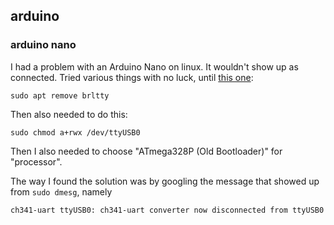 ## arduino

### arduino nano

I had a problem with an Arduino Nano on linux. It wouldn't show up as
connected. Tried various things with no luck, until [this one](https://stackoverflow.com/questions/70123431/why-would-ch341-uart-is-disconnected-from-ttyusb):

```shell
sudo apt remove brltty
```

Then also needed to do this:

```shell
sudo chmod a+rwx /dev/ttyUSB0
```

Then I also needed to choose "ATmega328P (Old Bootloader)" for "processor".

The way I found the solution was by googling the message that
showed up from `sudo dmesg`, namely

```
ch341-uart ttyUSB0: ch341-uart converter now disconnected from ttyUSB0
```
